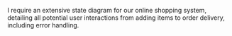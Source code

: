 I require an extensive state diagram for our online shopping system, detailing all potential user interactions from adding items to order delivery, including error handling.
